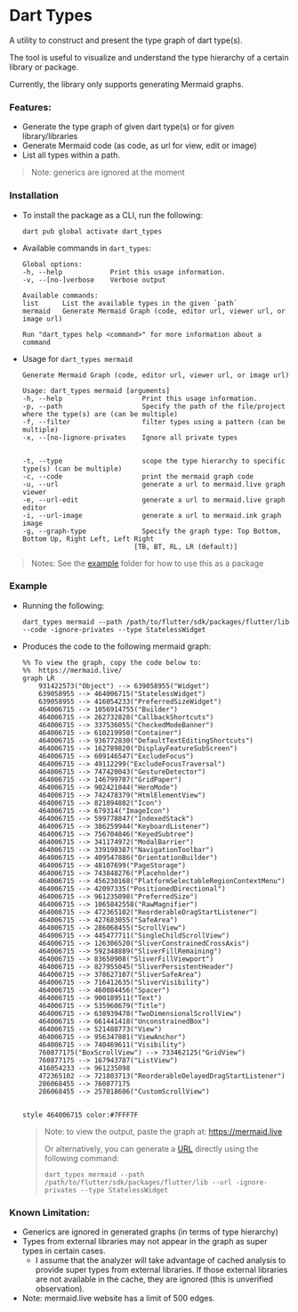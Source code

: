 # Dart Types

A utility to construct and present the type graph of dart type(s).

The tool is useful to visualize and understand the type hierarchy of a certain library or package. 

Currently, the library only supports generating Mermaid graphs. 

### Features:
- Generate the type graph of given dart type(s) or for given library/libraries
- Generate Mermaid code (as code, as url for view, edit or image)
- List all types within a path.

> Note: generics are ignored at the moment

### Installation
- To install the package as a CLI, run the following:
    ```
    dart pub global activate dart_types
    ```

- Available commands in `dart_types`:
    ```
    Global options:
    -h, --help            Print this usage information.
    -v, --[no-]verbose    Verbose output

    Available commands:
    list      List the available types in the given `path`
    mermaid   Generate Mermaid Graph (code, editor url, viewer url, or image url)

    Run "dart_types help <command>" for more information about a command
    ```
- Usage for `dart_types mermaid`
    ```
    Generate Mermaid Graph (code, editor url, viewer url, or image url)

    Usage: dart_types mermaid [arguments]
    -h, --help                    Print this usage information.
    -p, --path                    Specify the path of the file/project where the type(s) are (can be multiple)
    -f, --filter                  filter types using a pattern (can be multiple)
    -x, --[no-]ignore-privates    Ignore all private types


    -t, --type                    scope the type hierarchy to specific type(s) (can be multiple)
    -c, --code                    print the mermaid graph code
    -u, --url                     generate a url to mermaid.live graph viewer
    -e, --url-edit                generate a url to mermaid.live graph editor
    -i, --url-image               generate a url to mermaid.ink graph image
    -g, --graph-type              Specify the graph type: Top Bottom, Bottom Up, Right Left, Left Right
                                [TB, BT, RL, LR (default)]
    ```

> Notes: See the [example](/example/) folder for how to use this as a package

### Example

- Running the following:
    ```console
    dart_types mermaid --path /path/to/flutter/sdk/packages/flutter/lib --code -ignore-privates --type StatelessWidget
    ```
- Produces the code to the following mermaid graph:

    ```mermaid
    %% To view the graph, copy the code below to:
    %%  https://mermaid.live/
    graph LR
        931422573("Object") --> 639058955("Widget")
        639058955 --> 464006715("StatelessWidget")
        639058955 --> 416054233("PreferredSizeWidget")
        464006715 --> 1056914755("Builder")
        464006715 --> 262732828("CallbackShortcuts")
        464006715 --> 337536055("CheckedModeBanner")
        464006715 --> 610219950("Container")
        464006715 --> 936772830("DefaultTextEditingShortcuts")
        464006715 --> 162789820("DisplayFeatureSubScreen")
        464006715 --> 609146547("ExcludeFocus")
        464006715 --> 49112299("ExcludeFocusTraversal")
        464006715 --> 747420043("GestureDetector")
        464006715 --> 146799707("GridPaper")
        464006715 --> 902421044("HeroMode")
        464006715 --> 742478379("HtmlElementView")
        464006715 --> 821894802("Icon")
        464006715 --> 679314("ImageIcon")
        464006715 --> 599778847("IndexedStack")
        464006715 --> 386259944("KeyboardListener")
        464006715 --> 756704846("KeyedSubtree")
        464006715 --> 341174972("ModalBarrier")
        464006715 --> 339198387("NavigationToolbar")
        464006715 --> 409547886("OrientationBuilder")
        464006715 --> 48107699("PageStorage")
        464006715 --> 743848276("Placeholder")
        464006715 --> 456230168("PlatformSelectableRegionContextMenu")
        464006715 --> 42097335("PositionedDirectional")
        464006715 --> 961235098("PreferredSize")
        464006715 --> 1065842558("RawMagnifier")
        464006715 --> 472365102("ReorderableDragStartListener")
        464006715 --> 427683055("SafeArea")
        464006715 --> 286068455("ScrollView")
        464006715 --> 445477711("SingleChildScrollView")
        464006715 --> 126306520("SliverConstrainedCrossAxis")
        464006715 --> 592348889("SliverFillRemaining")
        464006715 --> 83650908("SliverFillViewport")
        464006715 --> 827955045("SliverPersistentHeader")
        464006715 --> 378627107("SliverSafeArea")
        464006715 --> 716412635("SliverVisibility")
        464006715 --> 460084456("Spacer")
        464006715 --> 900189511("Text")
        464006715 --> 535960679("Title")
        464006715 --> 638939478("TwoDimensionalScrollView")
        464006715 --> 661441418("UnconstrainedBox")
        464006715 --> 521488773("View")
        464006715 --> 956347801("ViewAnchor")
        464006715 --> 740469611("Visibility")
        760877175("BoxScrollView") --> 733462125("GridView")
        760877175 --> 167943787("ListView")
        416054233 --> 961235098
        472365102 --> 721803713("ReorderableDelayedDragStartListener")
        286068455 --> 760877175
        286068455 --> 257018606("CustomScrollView")


    style 464006715 color:#7FFF7F

    ```

    > Note: to view the output, paste the graph at: https://mermaid.live 
    >
    > Or alternatively, you can generate a [URL][] directly using the following command:
    > ```
    > dart_types mermaid --path /path/to/flutter/sdk/packages/flutter/lib --url -ignore-privates --type StatelessWidget
    > ```


[URL]: https://mermaid.live/view#pako:eNqFVttuGzcQ_ZWFigAtkNS8LS9-KOCb4iBxI1hO-qIXancssaaWApey5Qb59w5XtmI7uw70YMk8Zzg8c2bIb6Mq1DA6HL15U1yF4tbBXZGWUCyiXS_fFlVY33e_M6qYgw-4HA5nDcKLZUrr9vDgYAVxZV39p3e3cDBrOmrx6XLWFIXhVDBWKv77bPR5_i9UaTb6o3j37q9CckNKbcoSV_5x9QLySqbsFzqYkIIQqWiGTZNN4KFtX8NTSUrBeN5wEuEaYoR66v6DZ5x91I5DSSkNFarL5XjjfA2xF8gkU5xpphF3Yr2f2-pmugwxVZvU9jI4VyXHjHLkkyVUN1BfoJLHtmkG9pCUMGpMSTIjNMm6IaThUimmeUaewrXd-HQF23RWu-Saxet5UTyJNpp1XNeuvb0fg02bCNPNfFpFgKY_O4JCyVIo5J1tK7-pYRyqTf8mwlDKmDEvsFfR3kJsre8lKaEEI0TkAr6HNqd0CgmNE_pVwHSUMYrkjN5HV0_sekgvwgSjRAhEnkMMuRADKTChNFc58fO08mceVtCkr9gbvXjNqDZCE4b4D1UYUE7lXsiIlV3AIKzEsyitO4E_NDVs0b0JbdbvLi0ZEroTfYT7ebCx_uTaBEOWUaVURGghdwSMvZknLHZ_dEGpEkblY6FW1h_bGN1AZM4NNZrrnPff9tYtbHKhuQoBm6SfIYhBH2mdc_mMcdHqmfJa_wlNiZKdoSYo4hQ9gX8Gasi10Ezl6BNvK1iG4bClZJxQqXfYdB3iaoqDpkp27uESFphWbkVsrgtoNv0xGDGK89znk9C6fBKoT13EIPh1wOtGUsZLYvTLYTUwpmSpBSvLDL-0dxd20bjroYIIxbgsaWfKSwgRD59Pc4qKoaFietUnAoXDwdKNram9hqMItn8iakmkFjtgFYP3g10iBJZbKUozFAeUh5MllvoXLMokx3N3g2qaL5iIlWhTzGOxPomhbY-2rh1oJcaF1trsqWPn_SXgXdXg_v2tjJoRQ_QzSk5ujdN0oPkV3j1ElHvKBIdbJ246BzvkOa6wdxXtxtaO9qrOikqRpfixy1fXurnzLt33qy0J0Sh59v90jf4fmokEZ1fZFSVfHv1C8tJgmbt5eOWS77en5Npwgx2dUXfh1OHMbDvv_6LEUlIhqKCZ-KWpfpT3OGz782EU66q6R8VgVFNKjskQ-gA6aqrlwBWiBBESe3EHfSGrkgS3oqp7G4Tts7Ps2JwLySgrHy6gJxntuQ93rjIC655LnrvvaeqPr5bnY6Fbeuzj3WZ41RCuKH_R1YAXOM6bgebed-kuxmNWPy_hSw39gP_Jj49Nm8LqRe3yp033Hp5IWAUf4uFvajweq_GsGb0dPTwIR4ffRvh2XOXnZW3jzej79_8BnFvShg==


### Known Limitation:

- Generics are ignored in generated graphs (in terms of type hierarchy)
- Types from external libraries may not appear in the graph as super types in certain cases.
    - I assume that the analyzer will take advantage of cached analysis to provide super types from external libraries. If those external libraries are not available in the cache, they are ignored (this is unverified observation).
- Note: mermaid.live website has a limit of 500 edges. 

<!--  TODO: 
- I think it would be more useful if the nodes provided more information. For example, if clicking in the node shows the documentation of the type with a URI to where it's located. 

- Graphviz Implementation 
 -->
